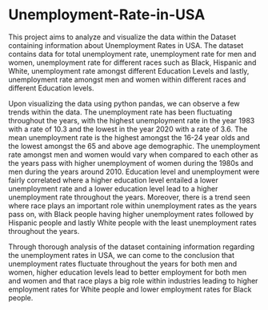 # Unemployment-Rate-in-USA

This project aims to analyze and visualize the data within the Dataset containing information about Unemployment Rates in USA. The dataset contains data for total unemployment rate, unemployment rate for men and women, unemployment rate for different races such as Black, Hispanic and White, unemployment rate amongst different Education Levels and lastly, unemployment rate amongst men and women within different races and different Education levels.

Upon visualizing the data using python pandas, we can observe a few trends within the data. The unemployment rate has been fluctuating throughout the years, with the highest unemployment rate in the year 1983 with a rate of 10.3 and the lowest in the year 2020 with a rate of 3.6. The mean unemployment rate is the highest amongst the 16-24 year olds and the lowest amongst the 65 and above age demographic. The unemployment rate amongst men and women would vary when compared to each other as the years pass with higher unemployment of women during the 1980s and men during the years around 2010. Education level and unemployment were fairly correlated where a higher education level entailed a lower unemployment rate and a lower education level lead to a higher unemployment rate throughout the years. Moreover, there is a trend seen where race plays an important role within unemployment rates as the years pass on, with Black people having higher unemployment rates followed by Hispanic people and lastly White people with the least unemployment rates throughout the years.

Through thorough analysis of the dataset containing information regarding the unemployment rates in USA, we can come to the conclusion that unemployment rates fluctuate throughout the years for both men and women, higher education levels lead to better employment for both men and women and that race plays a big role within industries leading to higher employment rates for White people and lower employment rates for Black people.
